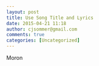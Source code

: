 ```yaml
---
layout: post
title: Use Song Title and Lyrics
date: 2015-04-21 11:18
author: cjsommer@gmail.com
comments: true
categories: [Uncategorized]
---
```

Moron
